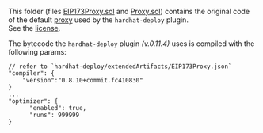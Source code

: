 This folder (files [EIP173Proxy.sol](./EIP173Proxy.sol) and [Proxy.sol](./Proxy.sol)) contains the original code of the default [proxy](https://github.com/wighawag/hardhat-deploy/blob/master/solc_0.8/proxy/EIP173Proxy.sol) used by the `hardhat-deploy` plugin.\
See the [license](https://github.com/wighawag/hardhat-deploy/blob/master/LICENSE).

The bytecode the `hardhat-deploy` plugin _(v.0.11.4)_ uses is compiled with the following params:

```
// refer to `hardhat-deploy/extendedArtifacts/EIP173Proxy.json`
"compiler": {
    "version":"0.8.10+commit.fc410830"
}
...
"optimizer": {
      "enabled": true,
      "runs": 999999
}
```
